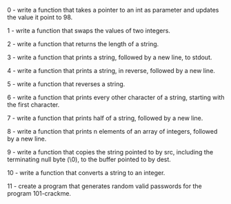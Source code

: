 0 - write a function that takes a pointer to an int as parameter and updates the value it point to 98.

1 - write a function that swaps the values of two integers.

2 - write a function that returns the length of a string.

3 - write a function that prints a string, followed by a new line, to stdout.

4 - write a function that prints a string, in reverse, followed by a new line.

5 - write a function that reverses a string. 

6 - write a function that prints every other character of a string, starting with the first character.

7 - write a function that prints half of a string, followed by a new line. 

8 - write a function that prints n elements of an array of integers, followed by a new line.

9 - write a function that copies the string pointed to by src, including the terminating null byte (\0), to the buffer pointed to by dest.

10 - write a function that converts a string to an integer. 

11 - create a program that generates random valid passwords for the program 101-crackme.
